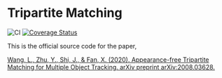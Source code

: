 # Tripartite Matching

![CI](https://github.com/szcf-weiya/TriMatchMOT/workflows/release.yml/badge.svg) [![Coverage Status](https://coveralls.io/repos/github/szcf-weiya/TriMatchMOT/badge.svg?t=B7XUTs)](https://coveralls.io/github/szcf-weiya/TriMatchMOT)

This is the official source code for the paper,

[Wang, L., Zhu, Y., Shi, J., & Fan, X. (2020). Appearance-free Tripartite Matching for Multiple Object Tracking. arXiv preprint arXiv:2008.03628.](https://arxiv.org/abs/2008.03628)

